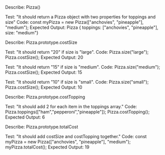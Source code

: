 Describe: Pizza()

Test: "It should return a Pizza object with two properties for toppings and size"
Code: const myPizza = new Pizza(["anchovies", "pineapple"], "medium");
Expected Output: Pizza { toppings: ["anchovies", "pineapple"], size: "medium"}

Describe: Pizza.prototype.costSize

Test: "It should return "20" if size is "large".
Code: Pizza.size("large");
  Pizza.costSize();
Expected Output: 20

Test: "It should return "15" if size is "medium".
Code: Pizza.size("medium");
  Pizza.costSize();
Expected Output: 15

Test: "It should return "10" if size is "small".
Code: Pizza.size("small");
  Pizza.costSize();
Expected Output: 10

Describe: Pizza.prototype.costTopping

Test: "It should add 2 for each item in the toppings array."
Code: Pizza.toppings(["ham","pepperoni","pineapple"]);
  Pizza.costTopping();
Expected Output: 6

Describe: Pizza.prototype.totalCost

Test: "It should add costSize and costTopping together."
Code: const myPizza = new Pizza(["anchovies", "pineapple"], "medium");
  myPizza.totalCost();
Expected Output: 19
